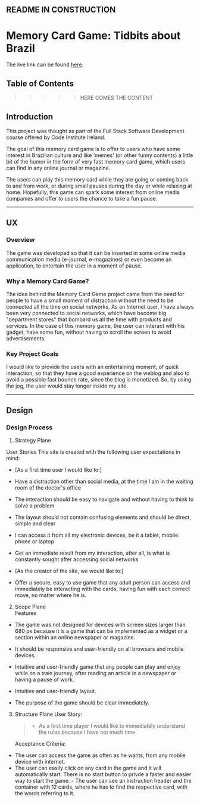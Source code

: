 ## README IN CONSTRUCTION
# Memory Card Game: Tidbits about Brazil

The live link can be found [here](https://vivignutz.github.io/second-portfolio-project/).

## Table of Contents

>>>>> HERE COMES THE CONTENT
    

## Introduction

This project was thought as part of the Full Stack Software Development course offered by Code Institute Ireland.

The goal of this memory card game is to offer to users who have some interest in Brazilian culture and like ‘memes’ (or other funny contents) a little bit of the humor in the form of very fast memory card game, which users can find in any online journal or magazine.

The users can play this memory card while they are going or coming back to and from work, or during small pauses during the day or while relaxing at home. 
Hopefully, this game can spark some interest from online media companies and offer to users the chance to take a fun pause.

----------

## UX

### Overview

The game was developed so that it can be inserted in some online media communication media (e-journal, e-magazines) or even become an application, to entertain the user in a moment of pause.

### Why a Memory Card Game?

The idea behind the Memory Card Game project came from the need for people to have a small moment of distraction without the need to be connected all the time on social networks. 
As an Internet user, I have always been very connected to social networks, which have become big "department stores" that bombard us all the time with products and services. 
In the case of this memory game, the user can interact with his gadget, have some fun, without having to scroll the screen to avoid advertisements. 


### Key Project Goals

I would like to provide the users with an entertaining moment, of quick interaction, so that they have a good experience on the weblog and also to avoid a possible fast bounce rate, since the blog is monetized.
So, by using the jog, the user would stay longer inside my site.

----------

## Design

### Design Process

1.  Strategy Plane  

  User Stories 
This site is created with the following user expectations in mind:
    
- [As a first time user I would like to:]
    
- Have a distraction other than social media, at the time I am in the waiting room of the doctor's office
    
- The interaction should be easy to navigate and without having to think to solve a problem
    
- The layout should not contain confusing elements and should be direct, simple and clear
    
- I can access it from all my electronic devices, be it a tablet, mobile phone or laptop
    
- Get an immediate result from my interaction, after all, is what is constantly sought after accessing social networks
    

- [As the creator of the site, we would like to:]
    
- Offer a secure, easy to use game that any adult person can access and immediately be interacting with the cards, having fun with each correct move, no matter where he is.
    

2.  Scope Plane  
    Features
    

-  The game was not designed for devices with screen sizes larger than 680 px because it is a game that can be implemented as a widget or a section within an online newspaper or magazine. 

-  It should be responsive and user-friendly on all browsers and mobile devices. 
    
-  Intuitive and user-friendly game that any people can play and enjoy while on a train journey, after reading an article in a newspaper or having a pause of work.
    
-  Intuitive and user-friendly layout.
    
-  The purpose of the game should be clear immediately.


3.  Structure Plane
    User Story:
    
    > - As a first time player I would like to immediately understand the rules bacause I have not much time.
    

    Acceptance Criteria:

 - The user can access the game as often as he wants, from any mobile device with internet. 
- The user can easily click on any card in the game and it will automatically start. There is no start button to privde a faster and easier way to start the game. 
        - The user can see an instruction header and the container with 12 cards, where he has to find the respective card, with the words referring to it. 


